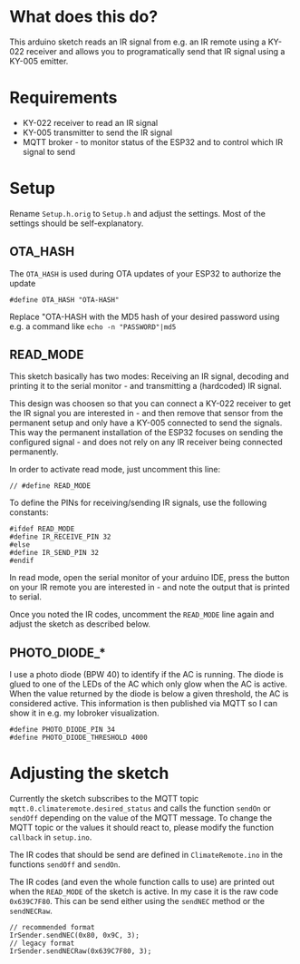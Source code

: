 # What does this do?
This arduino sketch reads an IR signal from e.g. an IR remote using a KY-022 receiver and allows you to programatically send that IR signal using a KY-005 emitter. 

# Requirements
* KY-022 receiver to read an IR signal
* KY-005 transmitter to send the IR signal
* MQTT broker - to monitor status of the ESP32 and to control which IR signal to send

# Setup

Rename `Setup.h.orig` to  `Setup.h` and adjust the settings. Most of the settings should be self-explanatory.

## OTA_HASH
The `OTA_HASH` is used during OTA updates of your ESP32 to authorize the update

`#define OTA_HASH "OTA-HASH"`

Replace "OTA-HASH with the MD5 hash of your desired password using e.g. a command like `echo -n "PASSWORD"|md5`

## READ_MODE
This sketch basically has two modes: Receiving an IR signal, decoding and printing it to the serial monitor - and transmitting a (hardcoded) IR signal. 

This design was choosen so that you can connect a KY-022 receiver to get the IR signal you are interested in - and then remove that sensor from the permanent setup and only have a KY-005 connected to send the signals. This way the permanent installation of the ESP32 focuses on sending the configured signal - and does not rely on any IR receiver being connected permanently. 

In order to activate read mode, just uncomment this line: 

```
// #define READ_MODE
```

To define the PINs for receiving/sending IR signals, use the following constants:

```
#ifdef READ_MODE
#define IR_RECEIVE_PIN 32
#else
#define IR_SEND_PIN 32
#endif
```

In read mode, open the serial monitor of your arduino IDE, press the button on your IR remote you are interested in - and note the output that is printed to serial. 

Once you noted the IR codes, uncomment the `READ_MODE` line again and adjust the sketch as described below. 

## PHOTO_DIODE_*
I use a photo diode (BPW 40) to identify if the AC is running. The diode is glued to one of the LEDs of the AC which only glow when the AC is active. When the value returned by the diode is below a given threshold, the AC is considered active. This information is then published via MQTT so I can show it in e.g. my Iobroker visualization. 

```
#define PHOTO_DIODE_PIN 34 
#define PHOTO_DIODE_THRESHOLD 4000
```

# Adjusting the sketch
Currently the sketch subscribes to the MQTT topic `mqtt.0.climateremote.desired_status` and calls the function `sendOn` or `sendOff` depending on the value of the MQTT message. To change the MQTT topic or the values it should react to, please modify the function `callback` in `setup.ino`.

The IR codes that should be send are defined in `ClimateRemote.ino` in the functions `sendOff` and `sendOn`. 

The IR codes (and even the whole function calls to use) are printed out when the `READ_MODE` of the sketch is active. In my case it is the raw code `0x639C7F80`. This can be send either using the `sendNEC` method or the `sendNECRaw`.

```
// recommended format
IrSender.sendNEC(0x80, 0x9C, 3);	
// legacy format
IrSender.sendNECRaw(0x639C7F80, 3);
```


